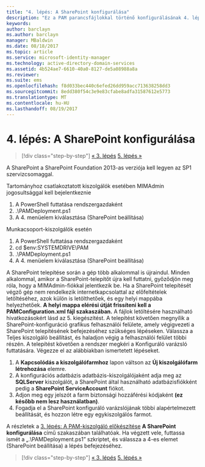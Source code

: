 ```yaml
---
title: "4. lépés: A SharePoint konfigurálása"
description: "Ez a PAM parancsfájlokkal történő konfigurálásának 4. lépése. Ebben a lépésben történik a SharePoint konfigurálása, hogy az használható legyen az üzembe helyezendő PAM részeként."
keywords: 
author: barclayn
ms.author: barclayn
manager: MBaldwin
ms.date: 08/18/2017
ms.topic: article
ms.service: microsoft-identity-manager
ms.technology: active-directory-domain-services
ms.assetid: 4b524ae7-6610-40a0-8127-de5a08988a8a
ms.reviewer: 
ms.suite: ems
ms.openlocfilehash: f8d033bec440c6efed26dd959acc713638258dd3
ms.sourcegitcommit: 8edd380f54c3e9e83cfabe8adfa31587612e5773
ms.translationtype: MT
ms.contentlocale: hu-HU
ms.lasthandoff: 08/19/2017
---
```

# <a name="step-4-configuring-sharepoint"></a>4. lépés: A SharePoint konfigurálása

>[!div class="step-by-step"]
[« 3. lépés](sp1-step3-installing-configuring-sql.md)
[5. lépés »](sp1-step5-configuring-pam.md)

A SharePoint a SharePoint Foundation 2013-as verziója kell legyen az SP1 szervizcsomaggal.

Tartományhoz csatlakoztatott kiszolgálók esetében MIMAdmin jogosultsággal kell bejelentkeznie

1. A PowerShell futtatása rendszergazdaként
2.  .\PAMDeployment.ps1
3.  A 4. menüelem kiválasztása (SharePoint beállítása)


Munkacsoport-kiszolgálók esetén

1. A PowerShell futtatása rendszergazdaként
2.  cd $env:SYSTEMDRIVE\PAM
3.  .\PAMDeployment.ps1
4. A 4. menüelem kiválasztása (SharePoint beállítása)

A SharePoint telepítése során a gép több alkalommal is újraindul. Minden alkalommal, amikor a SharePoint-telepítőt újra kell futtatni, győződjön meg róla, hogy a MIMAdmin-fiókkal jelentkezik be.
Ha a SharePoint telepítését végző gép nem rendelkezik internetkapcsolattal az előfeltételek letöltéséhez, azok külön is letölthetőek, és egy helyi mappába helyezhetőek. **A helyi mappa elérési útját frissíteni kell a PAMConfiguration.xml fájl <PrerequisitesBinaryLocation/> szakaszában.** A fájlok letöltésére használható hivatkozásokért lásd az 5. kiegészítést.
A telepítést követően megnyílik a SharePoint-konfiguráció grafikus felhasználói felülete, amely végigvezeti a SharePoint telepítésének befejezéséhez szükséges lépéseken. Válassza a Teljes kiszolgáló beállítást, és haladjon végig a felhasználói felület többi részén. A telepítést követően a rendszer megkéri a Konfiguráló varázsló futtatására. Végezze el az alábbiakban ismertetett lépéseket.

1. A **Kapcsolódás a kiszolgálófarmhoz** lapon váltson az **Új kiszolgálófarm létrehozása** elemre.
2. A konfigurációs adatbázis adatbázis-kiszolgálójaként adja meg az **SQLServer** kiszolgálót, a SharePoint által használható adatbázisfiókként pedig a **SharePoint ServiceAccount** fiókot.
3. Adjon meg egy jelszót a farm biztonsági hozzáférési kódjaként **(ez később nem lesz használatban)**.
4. Fogadja el a SharePoint konfiguráló varázslójának többi alapértelmezett beállítását, és hozzon létre egy egykiszolgálós farmot.

A részletek a [3. lépés: A PAM-kiszolgáló előkészítése](/microsoft-identity-manager/pam/step-3-prepare-pam-server) **A SharePoint konfigurálása** című szakaszában találhatóak. Ha végzett vele, futtassa ismét a „.\PAMDeployment.ps1” szkriptet, és válassza a 4-es elemet (SharePoint beállítása) a lépés befejezéséhez.

>[!div class="step-by-step"]
[« 3. lépés](sp1-step3-installing-configuring-sql.md)
[5. lépés »](sp1-step5-configuring-pam.md)
